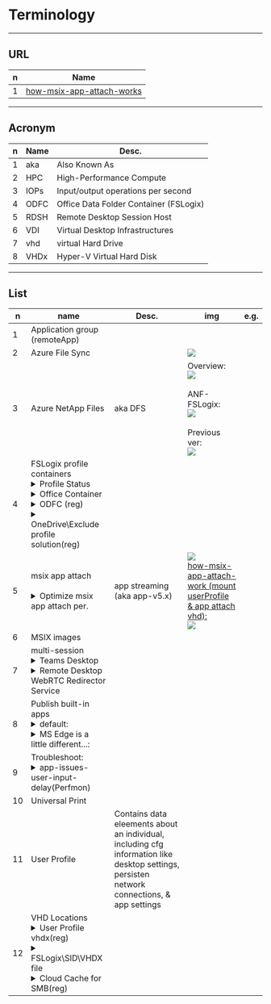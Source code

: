# Terminology

---

## URL
|n|Name|
|-|----|
|1|[how-msix-app-attach-works](https://learn.microsoft.com/en-us/training/modules/install-configure-apps-session-host/3-how-msix-app-attach-works)|

---

## Acronym
|n|Name|Desc.|
|-|----|-----|
|1|aka|Also Known As|
|2|HPC|High-Performance Compute|HPC infrastructure & apps|
|3|IOPs|Input/output operations per second|
|4|ODFC|Office Data Folder Container (FSLogix)|
|5|RDSH|Remote Desktop Session Host|
|6|VDI|Virtual Desktop Infrastructures|
|7|vhd|virtual Hard Drive|
|8|VHDx|Hyper-V Virtual Hard Disk|

---

## List
|n|name|Desc.|img|e.g.|
|-|----|-----|---|----|
|1|Application group (remoteApp)|
|2|Azure File Sync||<img src="https://i.imgur.com/kP8JKI1.png">|
|3|Azure NetApp Files|aka DFS|Overview:<br/><img src="https://i.imgur.com/KmQm0fU.png"><br/><br/>ANF-FSLogix:<br/><img src="https://i.imgur.com/Zs1NoT0.png"><br/><br/>Previous ver:<br/><img src="https://i.imgur.com/XN9Rh2Y.png">|
|4|FSLogix profile containers<details><summary>Profile Status<br/></summary><img src="https://i.imgur.com/rudk28D.png"></details><details><summary>Office Container</summary>a subset of Profile Container</details><details><summary>ODFC (reg)</summary><img src="https://i.imgur.com/GhVknw2.png"></details><details><summary>OneDrive\Exclude profile solution(reg)</summary>`HKLM\Software\FSLogix\Logging\LoggingEnabled = 2`<br/><img src="https://i.imgur.com/VPxuxI1.png"></details>||
|5|msix app attach<br/><br/><details><summary>Optimize msix app attach per.</summary>The storage solution you use for MSIX app attach should be in the same datacenter location as the session hosts<br/>To avoid performance bottlenecks, exclude the following VHD, VHDX, and CIM files from antivirus scans:<br/><br/>`<MSIXAppAttachFileShare\>\*.VHD`<br/>`<MSIXAppAttachFileShare\>\*.VHDX`<br/>`\\storageaccount.file.core.windows.net\share*.VHD`<br/>`\\storageaccount.file.core.windows.net\share*.VHDX`<br/>`<MSIXAppAttachFileShare>.CIM`<br/>`\\storageaccount.file.core.windows.net\share**.CIM`<br/><br/>All VM system accounts and user accounts must have read-only permissions to access the file share<br/>Any disaster recovery plans for Azure Virtual Desktop must include replicating the MSIX app attach file share in your secondary failover location</details>|app streaming (aka app-v5.x)|<img src="https://i.imgur.com/TCmAj4T.png"><br/><ins>how-msix-app-attach-work (mount userProfile & app attach vhd):</ins><br/><img src="https://i.imgur.com/HFqZ0xT.png">||
|6|MSIX images|
|7|multi-session<br/><details><summary>Teams Desktop</summary>Install the app on your w10 multi-session<br/>`msiexec /i <path_to_msi> /l*v <install_logfile_name> ALLUSER=1 /noRestart /q`<br/><br/>`New-ItemProperty "HKLM:\SOFTWARE\Microsoft\Teams" -Name "IsAVDEnvironment" -PropertyType DWord -Value 1`</details><details><summary>Remote Desktop WebRTC Redirector Service</summary>[msi](https://learn.microsoft.com/en-us/training/modules/install-configure-apps-session-host/8-microsoft-teams-azure-virtual-desktop#:~:text=Remote%20Desktop%20WebRTC%20Redirector%20Service)<br/><img src="https://i.imgur.com/o3znvBk.png"><br/>checkUp if Teams for AVD is Optimized:<br/><img src="https://i.imgur.com/bNpsuIL.png"></details>||
|8|Publish built-in apps<br/><details><summary>default:</summary>`New-AzWvdApplication -Name <applicationname> -ResourceGroupName <resourcegroupname> -ApplicationGroupName <appgroupname> -FilePath "shell:appsFolder\<PackageFamilyName>!App" -CommandLineSetting <Allow\|Require\|DoNotAllow> -IconIndex 0 -IconPath <iconpath> -ShowInPortal:$true`</details><details><summary>MS Edge is a little different...:</summary>`New-AzWvdApplication -Name -ResourceGroupName -ApplicationGroupName -FilePath "shell:Appsfolder\Microsoft.MicrosoftEdge_8wekyb3d8bbwe!MicrosoftEdge" -CommandLineSetting <Allow\|Require\|DoNotAllow> -iconPath "C:\Windows\SystemApps\Microsoft.MicrosoftEdge_8wekyb3d8bbwe\microsoftedge.exe" -iconIndex 0 -ShowInPortal:$true`</details>|
|9|Troubleshoot:<details><summary>app-issues-user-input-delay(Perfmon)</summary>`reg add "HKLM\System\CurrentControlSet\Control\Terminal Server" /v "EnableLagCounter" /t REG_DWORD /d 0x1 /f`<br/><br/>performanceMonitor_addCounters:<br/><img src="https://i.imgur.com/V7QieXk.png"><br/>max session input delay (ms):<br/><img src="https://i.imgur.com/Pc44xUm.png"><br/>max process input delay:<br/><img src="https://i.imgur.com/2L55cgR.png"><br/>e.g.:if the Calculator app is running in a Session ID 1, you'll see `1:4232 <Calculator.exe`<br/>max prcess input delay (ms) for Calculator.exe<br/><img src="https://i.imgur.com/26MWww0.png"><br/>the Report if perfromance for an app is degraded<br/><img src="https://i.imgur.com/p0hLYfO.png"></details>||
|10|Universal Print|
|11|User Profile|Contains data eleements about an individual, including cfg information like desktop settings, persisten network connections, & app settings|
|12|VHD Locations<details><summary>User Profile vhdx(reg)</summary><img src="https://i.imgur.com/BhSeUA5.png"></details><details><summary>FSLogix\SID\VHDX file</summary><img src="https://i.imgur.com/LOkktcu.png"></details><details><summary>Cloud Cache for SMB(reg)</summary>`$registryPath = "HKLM:\SOFTWARE\FSLogix\Profiles"`<br/><br/>`$ccdLocationsValue = "type=smb,connectionString=<\Location1\Folder1>;type=smb,connectionString=<\Location2\folder2>"`<br/><br/>`$enabledValue = 1`<br/><br/>`if (!(Test-Path -Path "$registryPath\CCDLocations")) {New-ItemProperty -Path $registryPath -Name "CCDLocations" -Value $ccdLocationsValue -PropertyType MultiString}`<br/><br/>`if (!(Test-Path -Path "$registryPath\Enabled")) {New-ItemProperty -Path $registryPath -Name "Enabled" -Value $enabledValue -PropertyType DWORD}`<br/><br/>e.g.\Cloud Cache for SMB:<br/><img src="https://i.imgur.com/t0pmjM1.png"></details>|
